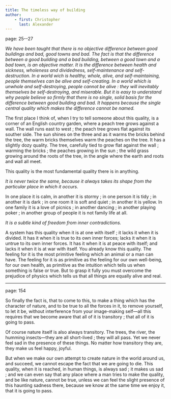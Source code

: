 ```yaml
---
title: The timeless way of building
author:
    - first: Christopher
      last: Alexander
---
```

page: 25--27

*We have been taught that there is no objective difference between good buildings and bad, good towns and bad.
The fact is that the difference between a good building and a bad building, between a good town and a bad town, is an objective matter. It is the difference between health and sickness, wholeness and dividedness, self-maintenance and self-destruction. In a world wich is healthy, whole, alive, and self-maintaining, people themselves can be alive and self-creating. In a world which is unwhole and self-destroying, people cannot be alive : they will inevitably themselves be self-destroying, and miserable.
But it is easy to understand why people believe so firmly that there is no single, solid basis for the difference between good building and bad.
It happens because the single central quality which makes the difference cannot be named.*

The first place I think of, when I try to tell someone about this quality, is a corner of an English country garden, where a peach tree grows against a wall.
The wall runs east to west ; the peach tree grows flat against its souther side. The sun shines on the three and as it warms the bricks behind the tree, the warm bricks themselves warm the peaches on the tree. It has a slightly dozy quality. The tree, carefully tied to grow flat against the wall ; warming the bricks ; the peaches growing in the sun ; the wild grass growing around the roots of the tree, in the angle where the earth and roots and wall all meet.

This quality is the most fundamental quality there is in anything.

*It is never twice the same, because it always takes its shape from the particular place in which it occurs.*

In one place it is calm, in another it is stormy ; in one person it is tidy ; in another it is dark ; in one room it is soft and quiet ; in another it is yellow. In one family it is a love of picnics ; in another dancing ; in another playing poker ; in another group of people it is not family life at all.

*It is a subtle kind of freedom from inner contradictions.*

A system has this quality when it is at one with itself ; it lacks it when it is divided.
It has it when it is true to its own inner forces; lacks it when it is untrue to its own inner forces.
It has it when it is at peace with itself; and lacks it when it is at war with itself.
You already know this quality. The feeling for it is the most primitive feeling which an animal or a man can have. The feeling for it is as primitive as the feeling for our own well-being, for our own health, as primitive as the intuition which tells us when something is false or true.
But to grasp it fully you must overcome the prejudice of physics which tells us that all things are equally alive and real.

---
page: 154

So finally the fact is, that to come to this, to make a thing which has the character of nature, and to be true to all the forces in it, to remove yourself, to let it be, without interference from your image-making  self—all  this requires that we become aware that all of it is transitory ; that all of it is going to pass.

Of course nature itself is also always transitory. The trees, the river, the humming insects—they are all short-lived ; they will all pass. Yet we never feel sad in the presence of these things. No matter how transitory they are, they make us feel happy, joyful.

But when we make our own attempt to create nature in the world around us, and succeed, we cannot escape the fact that we are going to die. This quality, when it is reached, in human things, is always sad ; it makes us sad ; and we can even say that any place where a man tries to make the quality, and be like nature, cannot be true, unless we can feel the slight presence of this haunting sadness there, because we know at the same time we enjoy it, that it is going to pass.
